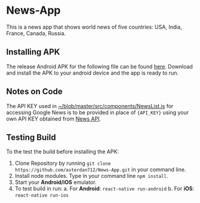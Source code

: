# News-App 

This is a news app that shows world news of five countries: USA, India, France, Canada, Russia.

## Installing APK
The release Android APK for the following file can be found [here](https://drive.google.com/file/d/1yRF4UR55LSJbzSiRaNaTY7seZ3L1H-aI/view?usp=sharing). Download and install the APK to your android device and the app is ready to run.

## Notes on Code
The API KEY used in [~/blob/master/src/components/NewsList.js](https://github.com/asterdan712/News-App/blob/master/src/components/NewsList.js) for accessing Google News is to be provided in place of `{API_KEY}` using your own API KEY obtained from [News API](https://newsapi.org/).

## Testing Build
To the test the build before installing the APK:
1. Clone Repository by running `git clone https://github.com/asterdan712/News-App.git` in your command line.
2. Install node modules. Type in your command line `npm install`.
3. Start your **Android/iOS** emulator.
4. To test build in run:
	a. For **Android**: `react-native run-android`
	b. For **iOS**: `react-native run-ios`
